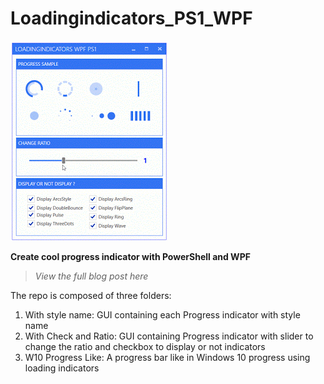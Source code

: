 # Loadingindicators_PS1_WPF
![alt text](https://github.com/damienvanrobaeys/Loadingindicators_PS1_WPF/blob/master/gif/loadingindicator_preview.gif)

**Create cool progress indicator with PowerShell and WPF**

> *View the full blog post here*

The repo is composed of three folders:
1. With style name: GUI containing each Progress indicator with style name
2. With Check and Ratio: GUI containing Progress indicator with slider to change the ratio and checkbox to display or not indicators
3. W10 Progress Like: A progress bar like in Windows 10 progress using loading indicators
